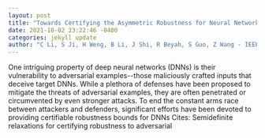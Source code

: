 ```yaml
--- 
layout: post 
title: "Towards Certifying the Asymmetric Robustness for Neural Networks: Quantification and Applications" 
date: 2021-10-02 23:22:46 -0400 
categories: jekyll update 
author: "C Li, S Ji, H Weng, B Li, J Shi, R Beyah, S Guo, Z Wang - IEEE Transactions on , 2021" 
--- 
```

One intriguing property of deep neural networks (DNNs) is their vulnerability to adversarial examples--those maliciously crafted inputs that deceive target DNNs. While a plethora of defenses have been proposed to mitigate the threats of adversarial examples, they are often penetrated or circumvented by even stronger attacks. To end the constant arms race between attackers and defenders, significant efforts have been devoted to providing certifiable robustness bounds for DNNs Cites: Semidefinite relaxations for certifying robustness to adversarial